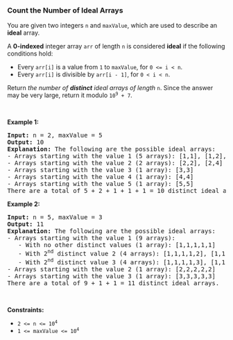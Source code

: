 
<h3>Count the Number of Ideal Arrays</h3>
<div><p>You are given two integers <code>n</code> and <code>maxValue</code>, which are used to describe an <strong>ideal</strong> array.</p>
<p>A <strong>0-indexed</strong> integer array <code>arr</code> of length <code>n</code> is considered <strong>ideal</strong> if the following conditions hold:</p>
<ul>
<li>Every <code>arr[i]</code> is a value from <code>1</code> to <code>maxValue</code>, for <code>0 &lt;= i &lt; n</code>.</li>
<li>Every <code>arr[i]</code> is divisible by <code>arr[i - 1]</code>, for <code>0 &lt; i &lt; n</code>.</li>
</ul>
<p>Return <em>the number of <strong>distinct</strong> ideal arrays of length </em><code>n</code>. Since the answer may be very large, return it modulo <code>10<sup>9</sup> + 7</code>.</p>
<p> </p>
<p><strong>Example 1:</strong></p>
<pre><strong>Input:</strong> n = 2, maxValue = 5
<strong>Output:</strong> 10
<strong>Explanation:</strong> The following are the possible ideal arrays:
- Arrays starting with the value 1 (5 arrays): [1,1], [1,2], [1,3], [1,4], [1,5]
- Arrays starting with the value 2 (2 arrays): [2,2], [2,4]
- Arrays starting with the value 3 (1 array): [3,3]
- Arrays starting with the value 4 (1 array): [4,4]
- Arrays starting with the value 5 (1 array): [5,5]
There are a total of 5 + 2 + 1 + 1 + 1 = 10 distinct ideal arrays.
</pre>
<p><strong>Example 2:</strong></p>
<pre><strong>Input:</strong> n = 5, maxValue = 3
<strong>Output:</strong> 11
<strong>Explanation:</strong> The following are the possible ideal arrays:
- Arrays starting with the value 1 (9 arrays): 
   - With no other distinct values (1 array): [1,1,1,1,1] 
   - With 2<sup>nd</sup> distinct value 2 (4 arrays): [1,1,1,1,2], [1,1,1,2,2], [1,1,2,2,2], [1,2,2,2,2]
   - With 2<sup>nd</sup> distinct value 3 (4 arrays): [1,1,1,1,3], [1,1,1,3,3], [1,1,3,3,3], [1,3,3,3,3]
- Arrays starting with the value 2 (1 array): [2,2,2,2,2]
- Arrays starting with the value 3 (1 array): [3,3,3,3,3]
There are a total of 9 + 1 + 1 = 11 distinct ideal arrays.
</pre>
<p> </p>
<p><strong>Constraints:</strong></p>
<ul>
<li><code>2 &lt;= n &lt;= 10<sup>4</sup></code></li>
<li><code>1 &lt;= maxValue &lt;= 10<sup>4</sup></code></li>
</ul>
</div>
